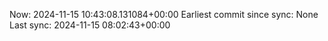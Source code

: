 Now: 2024-11-15 10:43:08.131084+00:00 Earliest commit since sync: None Last sync: 2024-11-15 08:02:43+00:00
